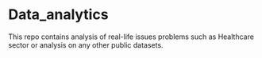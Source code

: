 # Data_analytics
This repo contains analysis of real-life issues problems such as Healthcare sector or analysis on any other public datasets.
